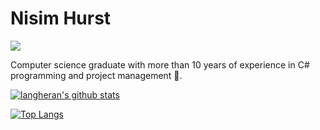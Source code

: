 # Nisim Hurst

![](https://komarev.com/ghpvc/?username=langheran)

Computer science graduate with more than 10 years of experience in C# programming and project management 🚅.

[![langheran's github stats](https://github-readme-stats.vercel.app/api?username=langheran&count_private=true)](https://github.com/langheran/langheran)

<!-- [![langheran's wakatime stats](https://github-readme-stats.vercel.app/api/wakatime?username=langheran)](https://github.com/langheran/langheran) -->

[![Top Langs](https://github-readme-stats.vercel.app/api/top-langs/?username=langheran&layout=compact)](https://github.com/langheran/langheran)

<!-- [![Nisim Hurst's github stats](https://github-readme-stats.vercel.app/api/pin?username=langheran&repo=github-readme-stats&show_icons=true)](https://github.com/langheran/github-readme-stats) -->

